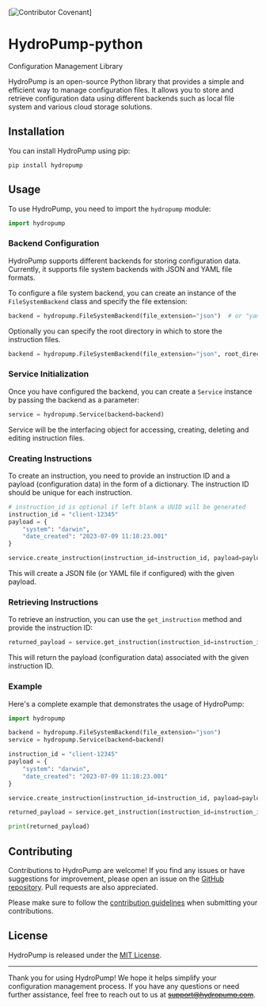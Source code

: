 [![Contributor Covenant](https://img.shields.io/badge/Contributor)]

# HydroPump-python
Configuration Management Library

HydroPump is an open-source Python library that provides a simple and efficient way to manage configuration files. It allows you to store and retrieve configuration data using different backends such as local file system and various cloud storage solutions.

## Installation

You can install HydroPump using pip:

```shell
pip install hydropump
```

## Usage

To use HydroPump, you need to import the `hydropump` module:

```python
import hydropump
```

### Backend Configuration

HydroPump supports different backends for storing configuration data. Currently, it supports file system backends with JSON and YAML file formats.

To configure a file system backend, you can create an instance of the `FileSystemBackend` class and specify the file extension:

```python
backend = hydropump.FileSystemBackend(file_extension="json")  # or "yaml"
```

Optionally you can specify the root directory in which to store the instruction files.

```python
backend = hydropump.FileSystemBackend(file_extension="json", root_directory="path/to/dir")
```

### Service Initialization

Once you have configured the backend, you can create a `Service` instance by passing the backend as a parameter:

```python
service = hydropump.Service(backend=backend)
```

Service will be the interfacing object for accessing, creating, deleting and editing instruction files.

### Creating Instructions

To create an instruction, you need to provide an instruction ID and a payload (configuration data) in the form of a dictionary. The instruction ID should be unique for each instruction.

```python
# instruction_id is optional if left blank a UUID will be generated
instruction_id = "client-12345"
payload = {
    "system": "darwin",
    "date_created": "2023-07-09 11:18:23.001"
}

service.create_instruction(instruction_id=instruction_id, payload=payload)
```

This will create a JSON file (or YAML file if configured) with the given payload.

### Retrieving Instructions

To retrieve an instruction, you can use the `get_instruction` method and provide the instruction ID:

```python
returned_payload = service.get_instruction(instruction_id=instruction_id)
```

This will return the payload (configuration data) associated with the given instruction ID.

### Example

Here's a complete example that demonstrates the usage of HydroPump:

```python
import hydropump

backend = hydropump.FileSystemBackend(file_extension="json")
service = hydropump.Service(backend=backend)

instruction_id = "client-12345"
payload = {
    "system": "darwin",
    "date_created": "2023-07-09 11:18:23.001"
}

service.create_instruction(instruction_id=instruction_id, payload=payload)

returned_payload = service.get_instruction(instruction_id=instruction_id)

print(returned_payload)
```

## Contributing

Contributions to HydroPump are welcome! If you find any issues or have suggestions for improvement, please open an issue on the [GitHub repository](https://github.com/your-username/hydropump). Pull requests are also appreciated.

Please make sure to follow the [contribution guidelines](CONTRIBUTING.md) when submitting your contributions.

## License

HydroPump is released under the [MIT License](LICENSE).

---

Thank you for using HydroPump! We hope it helps simplify your configuration management process. If you have any questions or need further assistance, feel free to reach out to us at ~~[support@hydropump.com](mailto:support@hydropump.com)~~.